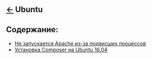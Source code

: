 [&larr;](../readme.md "Операционные системы") Ubuntu
--------------------------------------

## <a name="content"></a> Содержание:
- [Не запускается Apache из-за подвисших процессов](apache-does-not-start-due-to-hang-processes.md "Не запускается Apache из-за подвисших процессов")
- [Установка Composer на Ubuntu 16.04](install-composer-on-ubuntu-16-04.md "Установка Composer на Ubuntu 16.04")